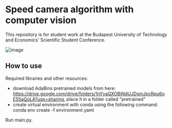 # Speed camera algorithm with computer vision

This repository is for student work at the Budapest University of Technology and Economics' Scientific Student Conference.

![image](https://github.com/Kurtiadam/speedcam_cvs/assets/98428367/51f2c69d-5758-4fde-9175-7b40dd9e4655)

## How to use 
Required libraries and other resources:
- download AdaBins pretrained models from here: https://drive.google.com/drive/folders/1nYyaQXOBjNdUJDsmJpcRpu6oE55aQoLA?usp=sharing, place it in a folder called "pretrained"
- create virtual environment with conda using the following command: conda env create -f environment.yaml

Run main.py. 
